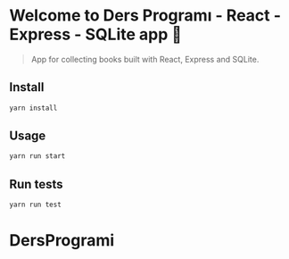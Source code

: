 # Welcome to Ders Programı - React - Express - SQLite app 👋

> App for collecting books built with React, Express and SQLite.

## Install

```sh
yarn install
```

## Usage

```sh
yarn run start
```

## Run tests

```sh
yarn run test
```
# DersProgrami
